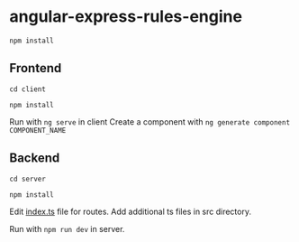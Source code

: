 # angular-express-rules-engine

`npm install`

## Frontend

`cd client`

`npm install`

Run with `ng serve` in client
Create a component with `ng generate component COMPONENT_NAME`


## Backend
`cd server`

`npm install`

Edit [index.ts](server/src/index.ts) file for routes. Add additional ts files in src directory. 

Run with `npm run dev` in server. 


